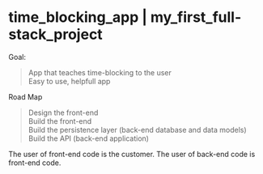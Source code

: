 # time_blocking_app   |   my_first_full-stack_project

Goal:<br/>

>App that teaches time-blocking to the user<br/>
>Easy to use, helpfull app
  
Road Map <br/>
>Design the front-end<br />
>Build the front-end<br />
>Build the persistence layer (back-end database and data models)
>Build the API (back-end application)<br />

The user of front-end code is the customer. The user of back-end code is front-end code.<br/>
